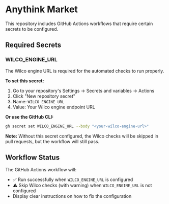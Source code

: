 # Anythink Market

This repository includes GitHub Actions workflows that require certain secrets to be configured.

## Required Secrets

### WILCO_ENGINE_URL

The Wilco engine URL is required for the automated checks to run properly. 

**To set this secret:**

1. Go to your repository's Settings → Secrets and variables → Actions
2. Click "New repository secret"
3. Name: `WILCO_ENGINE_URL`
4. Value: Your Wilco engine endpoint URL

**Or use the GitHub CLI:**

```bash
gh secret set WILCO_ENGINE_URL --body "<your-wilco-engine-url>"
```

**Note:** Without this secret configured, the Wilco checks will be skipped in pull requests, but the workflow will still pass.

## Workflow Status

The GitHub Actions workflow will:
- ✅ Run successfully when `WILCO_ENGINE_URL` is configured
- ⚠️ Skip Wilco checks (with warning) when `WILCO_ENGINE_URL` is not configured
- Display clear instructions on how to fix the configuration